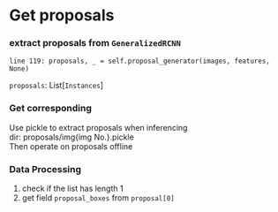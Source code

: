# Get proposals

### extract proposals from `GeneralizedRCNN`  

    line 119: proposals, _ = self.proposal_generator(images, features, None)

`proposals`: List[`Instances`]

### Get corresponding 

Use pickle to extract proposals when inferencing  
dir: proposals/img{img No.}.pickle  
Then operate on proposals offline  

### Data Processing
1. check if the list has length 1
2. get field `proposal_boxes` from `proposal[0]`

